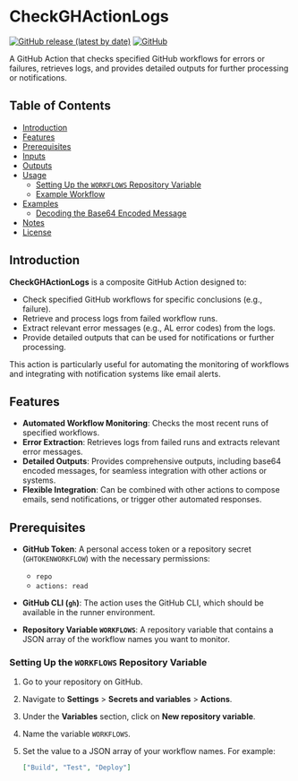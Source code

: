 # CheckGHActionLogs

[![GitHub release (latest by date)](https://img.shields.io/github/v/release/eh-ciellos/CheckGHActionLogs)](https://github.com/eh-ciellos/CheckGHActionLogs/releases)
[![GitHub](https://img.shields.io/github/license/eh-ciellos/CheckGHActionLogs)](https://github.com/eh-ciellos/CheckGHActionLogs/blob/main/LICENSE)

A GitHub Action that checks specified GitHub workflows for errors or failures, retrieves logs, and provides detailed outputs for further processing or notifications.

## Table of Contents

- [Introduction](#introduction)
- [Features](#features)
- [Prerequisites](#prerequisites)
- [Inputs](#inputs)
- [Outputs](#outputs)
- [Usage](#usage)
  - [Setting Up the `WORKFLOWS` Repository Variable](#setting-up-the-workflows-repository-variable)
  - [Example Workflow](#example-workflow)
- [Examples](#examples)
  - [Decoding the Base64 Encoded Message](#decoding-the-base64-encoded-message)
- [Notes](#notes)
- [License](#license)

## Introduction

**CheckGHActionLogs** is a composite GitHub Action designed to:

- Check specified GitHub workflows for specific conclusions (e.g., failure).
- Retrieve and process logs from failed workflow runs.
- Extract relevant error messages (e.g., AL error codes) from the logs.
- Provide detailed outputs that can be used for notifications or further processing.

This action is particularly useful for automating the monitoring of workflows and integrating with notification systems like email alerts.

## Features

- **Automated Workflow Monitoring**: Checks the most recent runs of specified workflows.
- **Error Extraction**: Retrieves logs from failed runs and extracts relevant error messages.
- **Detailed Outputs**: Provides comprehensive outputs, including base64 encoded messages, for seamless integration with other actions or systems.
- **Flexible Integration**: Can be combined with other actions to compose emails, send notifications, or trigger other automated responses.

## Prerequisites

- **GitHub Token**: A personal access token or a repository secret (`GHTOKENWORKFLOW`) with the necessary permissions:
  - `repo`
  - `actions: read`

- **GitHub CLI (`gh`)**: The action uses the GitHub CLI, which should be available in the runner environment.

- **Repository Variable `WORKFLOWS`**: A repository variable that contains a JSON array of the workflow names you want to monitor.

### Setting Up the `WORKFLOWS` Repository Variable

1. Go to your repository on GitHub.
2. Navigate to **Settings** > **Secrets and variables** > **Actions**.
3. Under the **Variables** section, click on **New repository variable**.
4. Name the variable `WORKFLOWS`.
5. Set the value to a JSON array of your workflow names. For example:

   ```json
   ["Build", "Test", "Deploy"]
